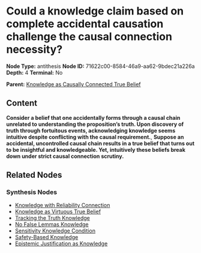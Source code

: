 # Could a knowledge claim based on complete accidental causation challenge the causal connection necessity?

**Node Type:** antithesis
**Node ID:** 71622c00-8584-46a9-aa62-9bdec21a226a
**Depth:** 4
**Terminal:** No

**Parent:** [Knowledge as Causally Connected True Belief](knowledge-as-causally-connected-true-belief-synthesis-e9e57bbb-5493-4169-bf8d-b019c4b0c398.md)

## Content

**Consider a belief that one accidentally forms through a causal chain unrelated to understanding the proposition’s truth. Upon discovery of truth through fortuitous events, acknowledging knowledge seems intuitive despite conflicting with the causal requirement.**, **Suppose an accidental, uncontrolled causal chain results in a true belief that turns out to be insightful and knowledgeable. Yet, intuitively these beliefs break down under strict causal connection scrutiny.**

## Related Nodes

### Synthesis Nodes

- [Knowledge with Reliability Connection](knowledge-with-reliability-connection-synthesis-4f9dc22a-df8c-49b7-a10e-0fcc3efe4218.md)
- [Knowledge as Virtuous True Belief](knowledge-as-virtuous-true-belief-synthesis-b2b8569a-e5cb-496d-8257-a324809c7030.md)
- [Tracking the Truth Knowledge](tracking-the-truth-knowledge-synthesis-c8a31130-2b85-4f65-8411-4b44bb731f57.md)
- [No False Lemmas Knowledge](no-false-lemmas-knowledge-synthesis-3d8bdf6d-4cf0-45a1-9781-6c5a5c03bd7b.md)
- [Sensitivity Knowledge Condition](sensitivity-knowledge-condition-synthesis-9c937168-73a4-44e6-9e88-cca9a4ae89bb.md)
- [Safety-Based Knowledge](safety-based-knowledge-synthesis-d98661e4-61aa-4109-b020-313c4cf3bf08.md)
- [Epistemic Justification as Knowledge](epistemic-justification-as-knowledge-synthesis-fb597d37-3e7c-4cd0-9747-97faea4e865d.md)
